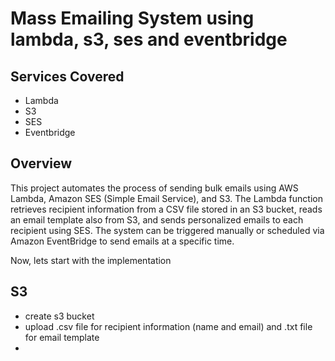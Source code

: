 # Mass Emailing System using lambda, s3, ses and eventbridge
## Services Covered
- Lambda
- S3
- SES
- Eventbridge

## Overview
This project automates the process of sending bulk emails using AWS Lambda, Amazon SES (Simple Email Service), and S3. The Lambda function retrieves recipient information from a CSV file stored in an S3 bucket, reads an email template also from S3, and sends personalized emails to each recipient using SES. The system can be triggered manually or scheduled via Amazon EventBridge to send emails at a specific time.

Now, lets start with the implementation

## S3
- create s3 bucket
- upload .csv file for recipient information (name and email) and .txt file for email template
- 
